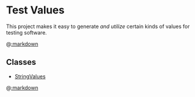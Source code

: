 # Test Values

This project makes it easy to generate _and utilize_ certain kinds of values for testing software.

@[:markdown](named_values/template.md)

## Classes

- [StringValues](#string-values)

@[:markdown](classes/string_values/template.md)
